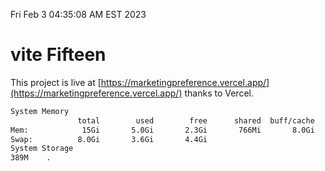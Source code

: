 Fri Feb  3 04:35:08 AM EST 2023

# vite Fifteen


This project is live at [https://marketingpreference.vercel.app/](https://marketingpreference.vercel.app/) thanks to Vercel.

```bash
System Memory
               total        used        free      shared  buff/cache   available
Mem:            15Gi       5.0Gi       2.3Gi       766Mi       8.0Gi       9.2Gi
Swap:          8.0Gi       3.6Gi       4.4Gi
System Storage
389M	.
```
